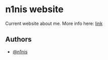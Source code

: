 # n1nis website

Current website about me. More info here: [link](https://rucinski-portfolio.onrender.com/)

## Authors

- [@n1nis](https://github.com/n1nis/)
